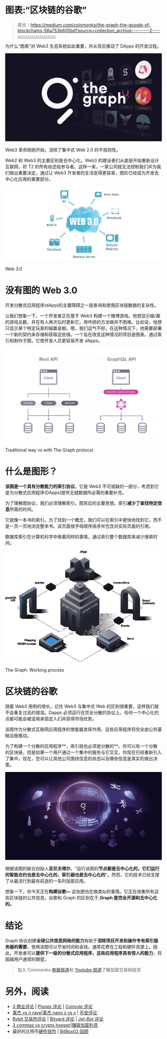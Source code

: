 # 图表:“区块链的谷歌”

> 原文：<https://medium.com/coinmonks/the-graph-the-google-of-blockchains-56a753b605bd?source=collection_archive---------2----------------------->

为什么“图表”对 Web3 生态系统如此重要，并从背后推动了 DApps 的开发过程。

![](img/40c46168e1a02d3f9a8083bdab3586c2.png)

Web3 革命刚刚开始，消除了集中式 Web 2.0 的不规则性。

Web2 和 Web3 的主要区别是去中心化。Web3 的建设者们从底层开始重新设计互联网，将 T2 的所有权还给参与者。这样一来，一家公司就无法控制我们并为我们做出重要决定。通过让 Web3 开发者的生活变得更容易，图形已经成为开发去中心化应用的重要部分。

![](img/26a0ce1467a46e912fc5818317e5d4bb.png)

Web 3.0

# **没有图的 Web 3.0**

开发分散式应用程序(dApp)的主要障碍之一是查询和使用区块链数据的复杂性。

让我们想象一下，一个开发者正在基于 Web3 构建一个赌博游戏。他想显示输/赢的游戏总数，并在有人再次玩时更新它。用传统的方法做并不困难。比如说，他想只显示某个特定玩家的输赢金额。嗯，我们运气不好。在这种情况下，他需要部署一个新的契约来存储和获取这些值。一个旨在改变这种情况的项目是图表。通过索引和制作子图，它使开发人员更容易开发 dApps。

![](img/049fac8cf8969289ac3b92265e2c9043.png)

Traditional way vs with The Graph protocol

# **什么是图形？**

**该图是一个具有分散能力的索引协议**。它是 Web3 不可或缺的一部分，考虑到它是为分散式应用程序(DApps)提供无缝数据所必需的重要补充。

为了理解图协议，我们必须理解索引，图背后的主要思想。索引**减少了查找特定信息**所需的时间。

它就像一本书的索引。为了找到一个概念，我们可以在索引中更快地找到它，而不是一页一页地浏览整本书。该页面按字母顺序排序并包含对实际页面的引用。

数据库索引在计算机科学中做着同样的事情，通过索引整个数据库来减少搜索时间。

![](img/03193ccc0c5e18a0d0254390214a56d2.png)

The Graph: Working process

# **区块链的谷歌**

随着 Web3 用例的增长，记住 Web3 与集中式 Web 的区别很重要，这样我们就不会重复过去的错误。Dapps 必须运行在完全分散的协议上。任何一个中心化的点都可能会被滥用来锁定人们并获得市场优势。

该图作为分散式互联网应用程序的使能器发挥作用，这些应用程序将完全由公共基础设施推动。

为了构建一个分散的应用程序**，索引层也必须是分散的**。你可以有一个分散的区块链，但是如果一个用户通过一个集中的服务与它交互，你现在已经重新引入了集中。现在，您可以让其他公司围绕信息的状态以及哪些信息是真实的做出决策。

![](img/96ed13d64fde497cfae11e4a3537c6d4.png)

根据该图的联合创始人**亚尼夫塔尔**，“运行该图的**节点都是去中心化的，它们运行的智能合约也是去中心化的，索引器也是去中心化的**”。然而，它的技术已经支撑了从最流行到最有前途的一系列加密应用。

想象一下，你今天正在**构建谷歌—** 这张图也在做类似的事情。它正在收集所有这些区块链的公共信息。谷歌和 Graph 的区别在于,**Graph 是完全开源和去中心化的。**

# 结论

Graph 协议创建**全球公共信息网格的能力**有助于**消除项目开发和操作专有索引服务器的需要**。使用该图可以节省时间和金钱，通常花费在工程和硬件资源上。因此，开发者可以**提供下一级的分散式应用程序，这些应用程序具有惊人的能力**，将超越用户通常的期望。

> 加入 Coinmonks [电报频道](https://t.me/coincodecap)和 [Youtube 频道](https://www.youtube.com/c/coinmonks/videos)了解加密交易和投资

# 另外，阅读

*   [3 商业评论](/coinmonks/3commas-review-an-excellent-crypto-trading-bot-2020-1313a58bec92) | [Pionex 评论](https://coincodecap.com/pionex-review-exchange-with-crypto-trading-bot) | [Coinrule 评论](/coinmonks/coinrule-review-2021-a-beginner-friendly-crypto-trading-bot-daf0504848ba)
*   [莱杰 vs n rave](/coinmonks/ledger-vs-ngrave-zero-7e40f0c1d694)|[莱杰 nano s vs x](/coinmonks/ledger-nano-s-vs-x-battery-hardware-price-storage-59a6663fe3b0) | [币安评论](/coinmonks/binance-review-ee10d3bf3b6e)
*   [Bybit 交易所评论](/coinmonks/bybit-exchange-review-dbd570019b71) | [Bityard 评论](https://coincodecap.com/bityard-reivew) | [Jet-Bot 评论](https://coincodecap.com/jet-bot-review)
*   [3 commas vs crypto hopper](/coinmonks/3commas-vs-pionex-vs-cryptohopper-best-crypto-bot-6a98d2baa203)|[赚取加密利息](/coinmonks/earn-crypto-interest-b10b810fdda3)
*   最好的比特币[硬件钱包](/coinmonks/hardware-wallets-dfa1211730c6) | [BitBox02 回顾](/coinmonks/bitbox02-review-your-swiss-bitcoin-hardware-wallet-c36c88fff29)